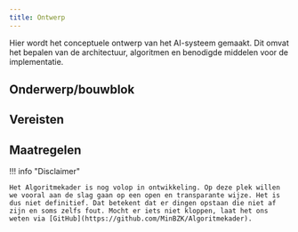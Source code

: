 ```yaml
--- 
title: Ontwerp
---
```


Hier wordt het conceptuele ontwerp van het AI-systeem gemaakt. Dit omvat het bepalen van de architectuur, algoritmen en benodigde middelen voor de implementatie.

## Onderwerp/bouwblok

## Vereisten

## Maatregelen

<!-- list levenscyclus/ontwerp -->

!!! info "Disclaimer"

    Het Algoritmekader is nog volop in ontwikkeling. Op deze plek willen we vooral aan de slag gaan op een open en transparante wijze. Het is dus niet definitief. Dat betekent dat er dingen opstaan die niet af zijn en soms zelfs fout. Mocht er iets niet kloppen, laat het ons weten via [GitHub](https://github.com/MinBZK/Algoritmekader).

